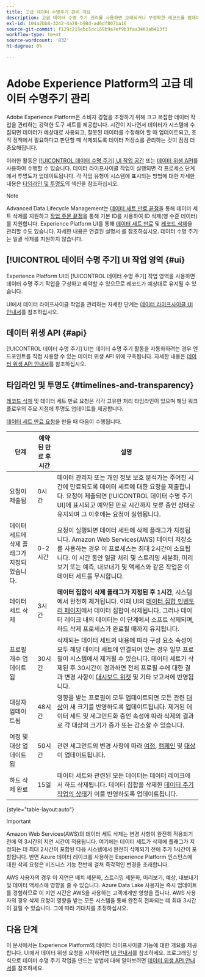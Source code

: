 ```yaml
---
title: 고급 데이터 수명주기 관리 개요
description: 고급 데이터 수명 주기 관리를 사용하면 오래되거나 부정확한 레코드를 업데이트하거나 삭제하여 데이터의 수명 주기를 관리할 수 있습니다.
exl-id: 104a2bb8-3242-4a20-b98d-ad6df8071a16
source-git-commit: f129c215ebc5dc169b9a7ef9b3faa3463ab413f3
workflow-type: tm+mt
source-wordcount: '832'
ht-degree: 0%

---
```


# Adobe Experience Platform의 고급 데이터 수명주기 관리

Adobe Experience Platform은 소비자 경험을 조정하기 위해 크고 복잡한 데이터 작업을 관리하는 강력한 도구 세트를 제공합니다. 시간이 지나면서 데이터가 시스템에 수집되면 데이터가 예상대로 사용되고, 잘못된 데이터를 수정해야 할 때 업데이트되고, 조직 정책에서 필요하다고 판단할 때 삭제되도록 데이터 저장소를 관리하는 것이 점점 더 중요해집니다.

<!-- Experience Platform's data lifecycle capabilities allow you to manage your stored data through the following:

* Scheduling automated dataset expirations
* Deleting individual records from one or all datasets

>[!IMPORTANT]
>
>Record deletes are meant to be used for data cleansing, removing anonymous data, or data minimization. They are **not** to be used for data subject rights requests (compliance) as pertaining to privacy regulations like the General Data Protection Regulation (GDPR). For all compliance use cases, use [Adobe Experience Platform Privacy Service](../privacy-service/home.md) instead. -->

이러한 활동은 [[!UICONTROL 데이터 수명 주기] UI 작업 공간](#ui) 또는 [데이터 위생 API](#api)를 사용하여 수행할 수 있습니다. 데이터 라이프사이클 작업이 실행되면 각 프로세스 단계에서 투명도가 업데이트됩니다. 각 작업 유형이 시스템에 표시되는 방법에 대한 자세한 내용은 [타임라인 및 투명도](#timelines-and-transparency)의 섹션을 참조하십시오.

>[!NOTE]
>
>Advanced Data Lifecycle Management는 [데이터 세트 만료 끝점](./api/dataset-expiration.md)을 통해 데이터 세트 삭제를 지원하고 [작업 주문 끝점](./api/workorder.md)을 통해 기본 ID를 사용하여 ID 삭제(행 수준 데이터)를 지원합니다. Experience Platform UI를 통해 [데이터 세트 만료](./ui/dataset-expiration.md) 및 [레코드 삭제](./ui/record-delete.md)을 관리할 수도 있습니다. 자세한 내용은 연결된 설명서 를 참조하십시오. 데이터 수명 주기는 일괄 삭제를 지원하지 않습니다.

## [!UICONTROL 데이터 수명 주기] UI 작업 영역 {#ui}

Experience Platform UI의 [!UICONTROL 데이터 수명 주기] 작업 영역을 사용하면 데이터 수명 주기 작업을 구성하고 예약할 수 있으므로 레코드가 예상대로 유지될 수 있습니다.

UI에서 데이터 라이프사이클 작업을 관리하는 자세한 단계는 [데이터 라이프사이클 UI 안내서](./ui/overview.md)를 참조하십시오.

## 데이터 위생 API {#api}

[!UICONTROL 데이터 수명 주기] UI는 데이터 수명 주기 활동을 자동화하려는 경우 엔드포인트를 직접 사용할 수 있는 데이터 위생 API 위에 구축됩니다. 자세한 내용은 [데이터 위생 API 안내서](./api/overview.md)를 참조하십시오.

## 타임라인 및 투명도 {#timelines-and-transparency}

[레코드 삭제](./ui/record-delete.md) 및 데이터 세트 만료 요청은 각각 고유한 처리 타임라인이 있으며 해당 워크플로우의 주요 지점에 투명도 업데이트를 제공합니다.

[데이터 세트 만료 요청](./ui/dataset-expiration.md)을 만들 때 다음이 수행됩니다.

| 단계 | 예약된 만료 후 시간 | 설명 |
| --- | --- | --- |
| 요청이 제출됨 | 0시간 | 데이터 관리자 또는 개인 정보 보호 분석가는 주어진 시간에 만료되도록 데이터 세트에 대한 요청을 제출합니다. 요청이 제출되면 [!UICONTROL 데이터 수명 주기 UI]에 표시되고 예약된 만료 시간까지 보류 중인 상태로 유지되며 그 이후에는 요청이 실행됩니다. |
| 데이터 세트에 삭제 플래그가 지정되었습니다. | 0-2시간 | 요청이 실행되면 데이터 세트에 삭제 플래그가 지정됩니다. Amazon Web Services(AWS) 데이터 저장소를 사용하는 경우 이 프로세스는 최대 2시간이 소요됩니다. 이 시간 동안 일괄 처리 및 스트리밍 세분화, 미리 보기 또는 예측, 내보내기 및 액세스와 같은 작업은 이 데이터 세트를 무시합니다. |
| 데이터 세트 삭제 | 3시간 | **데이터 집합이 삭제 플래그가 지정된 후 1시간**, 시스템에서 완전히 제거됩니다. 이때 UI의 [데이터 집합 인벤토리 페이지](../catalog/datasets/user-guide.md)에서 데이터 집합이 삭제됩니다. 그러나 데이터 레이크 내의 데이터는 이 단계에서 소프트 삭제되며, 하드 삭제 프로세스가 완료될 때까지 유지됩니다. |
| 프로필 개수 업데이트됨 | 30시간 | 삭제되는 데이터 세트의 내용에 따라 구성 요소 속성이 모두 해당 데이터 세트에 연결되어 있는 경우 일부 프로필이 시스템에서 제거될 수 있습니다. 데이터 세트가 삭제된 후 30시간이 경과하면 전체 프로필 수에 대한 결과 변경 사항이 [대시보드 위젯](../dashboards/guides/profiles.md#profile-count-trend) 및 기타 보고서에 반영됩니다. |
| 대상자 업데이트됨 | 48시간 | 영향을 받는 프로필이 모두 업데이트되면 모든 관련 [대상](../segmentation/home.md)이 새 크기를 반영하도록 업데이트됩니다. 제거된 데이터 세트 및 세그먼트화 중인 속성에 따라 삭제의 결과로 각 대상의 크기가 증가 또는 감소할 수 있습니다. |
| 여정 및 대상 업데이트됨 | 50시간 | 관련 세그먼트의 변경 사항에 따라 [여정](https://experienceleague.adobe.com/docs/journey-optimizer/using/orchestrate-journeys/about-journeys/journey.html?lang=ko), [캠페인](https://experienceleague.adobe.com/docs/journey-optimizer/using/campaigns/get-started-with-campaigns.html?lang=ko) 및 [대상](../destinations/home.md)이 업데이트됩니다. |
| 하드 삭제 완료 | 15일 | 데이터 세트와 관련된 모든 데이터는 데이터 레이크에서 하드 삭제됩니다. 데이터 집합을 삭제한 [데이터 주기 작업의 상태](./ui/browse.md#view-details)가 이를 반영하도록 업데이트됩니다. |

{style="table-layout:auto"}

>[!IMPORTANT]
>
>Amazon Web Services(AWS)의 데이터 세트 삭제는 변경 사항이 완전히 적용되기 전에 약 3시간의 지연 시간이 적용됩니다. 여기에는 데이터 세트가 삭제에 플래그가 지정되는 데 최대 2시간이 포함된 다음 시스템에서 완전히 삭제되기 전에 추가 1시간이 포함됩니다. 반면 Azure 데이터 레이크를 사용하는 Experience Platform 인스턴스에 대한 삭제 요청은 비즈니스 기능 전반에 걸쳐 즉각적인 변경을 초래합니다.
>
>AWS 사용자의 경우 이 지연은 배치 세분화, 스트리밍 세분화, 미리보기, 예상, 내보내기 및 데이터 액세스에 영향을 줄 수 있습니다. Azure Data Lake 사용자는 즉시 업데이트를 경험하므로 이 지연 시간은 AWS을 사용하는 고객에게만 영향을 줍니다. AWS 사용자의 경우 삭제 요청이 영향을 받는 모든 시스템을 통해 완전히 전파되는 데 최대 3시간이 걸릴 수 있습니다. 그에 따라 기대치를 조정하십시오.


<!-- ### Record deletes {#record-delete-transparency}

The following takes place when a [record delete request](./ui/record-delete.md) is created:

| Stage | Time after request submission | Description |
| --- | --- | --- |
| Request is submitted | 0 hours | A data steward or privacy analyist submits a record delete request. The request is visible in the [!UICONTROL Data Lifecycle UI] after it has been submitted. |
| Profile lookups updated | 3 hours | The change in profile counts caused by the deleted identity are reflected in [dashboard widgets](../dashboards/guides/profiles.md#profile-count-trend) and other reports. |
| Segments updated | 24 hours | Once profiles are removed, all related [segments](../segmentation/home.md) are updated to reflect their new size. |
| Journeys and destinations updated | 26 hours | [Journeys](https://experienceleague.adobe.com/docs/journey-optimizer/using/orchestrate-journeys/about-journeys/journey.html?lang=ko), [campaigns](https://experienceleague.adobe.com/docs/journey-optimizer/using/campaigns/get-started-with-campaigns.html?lang=ko), and [destinations](../destinations/home.md) are updated according to changes in related segments. |
| Records soft deleted in data lake | 7 days | The data is soft deleted from the data lake. |
| Data vacuuming completed | 14 days | The [status of the lifecycle job](./ui/browse.md#view-details) updates to indicate that the job has completed, meaning that data vacuuming has been completed on the data lake and the relevant records have been hard deleted. |

{style="table-layout:auto"} -->

## 다음 단계

이 문서에서는 Experience Platform의 데이터 라이프사이클 기능에 대한 개요를 제공합니다. UI에서 데이터 위생 요청을 시작하려면 [UI 안내서](./ui/overview.md)를 참조하세요. 프로그래밍 방식으로 데이터 수명 주기 작업을 만드는 방법에 대해 알아보려면 [데이터 위생 API 안내서](./api/overview.md)를 참조하세요.

